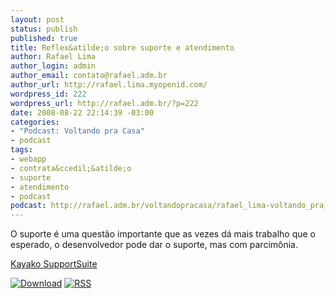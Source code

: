 ```yaml
--- 
layout: post
status: publish
published: true
title: Reflex&atilde;o sobre suporte e atendimento
author: Rafael Lima
author_login: admin
author_email: contato@rafael.adm.br
author_url: http://rafael.lima.myopenid.com/
wordpress_id: 222
wordpress_url: http://rafael.adm.br/?p=222
date: 2008-08-22 22:14:39 -03:00
categories: 
- "Podcast: Voltando pra Casa"
- podcast
tags: 
- webapp
- contrata&ccedil;&atilde;o
- suporte
- atendimento
- podcast
podcast: http://rafael.adm.br/voltandopracasa/rafael_lima-voltando_pra_casa-0008.mp3
---
```

O suporte &eacute; uma quest&atilde;o importante que as vezes d&aacute; mais trabalho que o esperado, o desenvolvedor pode dar o suporte, mas com parcim&ocirc;nia.

<a href="http://kayako.com">Kayako SupportSuite</a>

<a class="noborder" href="http://rafael.adm.br/voltandopracasa/rafael_lima-voltando_pra_casa-0008.mp3" title="Download"><img src="http://rafael.adm.br/wp-content/themes/rafael_lima-rockinblue/images/download_green.gif" border="0" alt="Download" /></a> <a class="noborder" href="http://feeds.feedburner.com/rafael_lima_podcast" title="RSS"><img src="http://rafael.adm.br/wp-content/themes/rafael_lima-rockinblue/images/icn-feed-16x16.png" border="0" alt="RSS" /></a>

